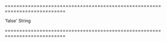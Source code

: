 <!--**
/*-------------------------------------------
    Auto-generated file. Do not modify.
-------------------------------------------

**-->
===========================================================================
<!--default-->'false'<!--/default-->
<!--type-->String<!--/type-->
===========================================================================

<!--shortDescription-->

<!--/shortDescription-->

<!--fullDescription-->

<!--/fullDescription-->